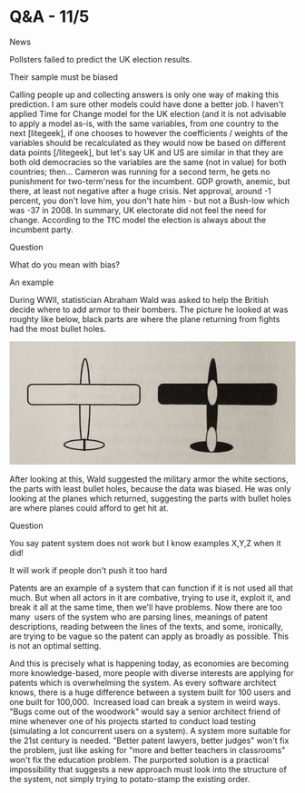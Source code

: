 # Q&A - 11/5

News

Pollsters failed to predict the UK election results.

Their sample must be biased

Calling people up and collecting answers is only one way of making this prediction. I am sure other models could have done a better job. I haven't applied Time for Change model for the UK election (and it is not advisable to apply a model as-is, with the same variables, from one country to the next [litegeek], if one chooses to however the coefficients / weights of the variables should be recalculated as they would now be based on different data points [/litegeek], but let's say UK and US are similar in that they are both old democracies so the variables are the same (not in value) for both countries; then... Cameron was running for a second term, he gets no punishment for two-term'ness for the incumbent. GDP growth, anemic, but there, at least not negative after a huge crisis. Net approval, around -1 percent, you don't love him, you don't hate him - but not a Bush-low which was -37 in 2008. In summary, UK electorate did not feel the need for change. According to the TfC model the election is always about the incumbent party.

Question

What do you mean with bias?

An example

During WWII, statistician Abraham Wald was asked to help the British decide where to add armor to their bombers. The picture he looked at was roughty like below, black parts are where the plane returning from fights had the most bullet holes.

![](plane-damage.jpg)

After looking at this, Wald suggested the military armor the white sections, the parts with least bullet holes, because the data was biased. He was only looking at the planes which returned, suggesting the parts with bullet holes are where planes could afford to get hit at.

Question

You say patent system does not work but I know examples X,Y,Z when it did!

It will work if people don't push it too hard

Patents are an example of a system that can function if it is not used all that much. But when all actors in it are combative, trying to use it, exploit it, and break it all at the same time, then we'll have problems. Now there are too many  users of the system who are parsing lines, meanings of patent descriptions, reading between the lines of the texts, and some, ironically, are trying to be vague  so the patent can apply as broadly as possible. This is not an optimal setting.

And this is precisely what is happening today, as economies are becoming more knowledge-based, more people with diverse interests are applying for patents which is overwhelming the system. As every software architect knows, there is a huge difference between a system built for 100 users and one built for 100,000.  Increased load can break a system in weird ways. "Bugs come out of the woodwork" would say a senior architect friend of mine whenever one of his projects started to conduct load testing (simulating a lot concurrent users on a system). A system more suitable for the 21st century is needed. "Better patent lawyers, better judges" won't fix the problem, just like asking for "more and better teachers in classrooms" won't fix the education problem. The purported solution is a practical impossibility that suggests a new approach must look into the structure of the system, not simply trying to potato-stamp the existing order.


